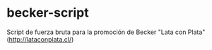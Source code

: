 # becker-script

Script de fuerza bruta para la promoción de Becker "Lata con Plata" (http://lataconplata.cl/)
